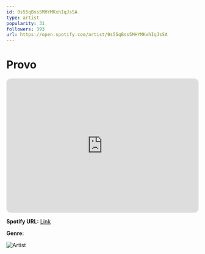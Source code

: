 ```yaml
---
id: 0s55qBss5MHYMKxhIqJsSA
type: artist
popularity: 31
followers: 393
url: https://open.spotify.com/artist/0s55qBss5MHYMKxhIqJsSA
---
```

# Provo

<iframe style="border-radius:12px" src="https://open.spotify.com/embed/artist/0s55qBss5MHYMKxhIqJsSA" width="100%" height="352" frameBorder="0" allowfullscreen="" allow="autoplay; clipboard-write; encrypted-media; fullscreen; picture-in-picture" loading="lazy"></iframe>

**Spotify URL:** [Link](https://open.spotify.com/artist/0s55qBss5MHYMKxhIqJsSA)

**Genre:** 

![Artist](https://i.scdn.co/image/ab6761610000e5eb25afa1309f332652037be14b)
